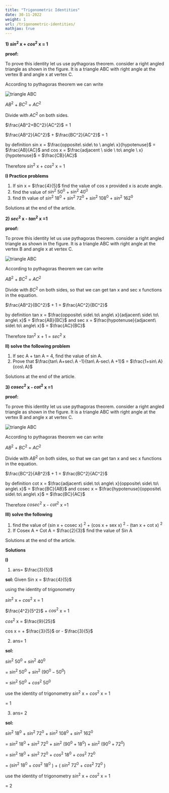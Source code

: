 ```yaml
---
title: "Trigonometric Identities"
date: 30-11-2022
weight: 1
url: /trigonometric-identities/
mathjax: true
---
```


**1) $sin^2$ x + $cos^2$ x = 1**

**proof:**

To prove this identity let us use pythagoras theorem. consider a right angled triangle as shown in the figure. It is a triangle ABC with right angle at the vertex B and angle x at vertex C.

According to pythagoras theorem we can write

![triangle ABC](https://cdn.pixabay.com/photo/2022/11/30/15/38/triangle-7627070_960_720.jpg)

$AB^2$ + $BC^2$ = $AC^2$

Divide with $AC^2$ on both sides.

$\frac{AB^2+BC^2}{AC^2}$ = 1

$\frac{AB^2}{AC^2}$ + $\frac{BC^2}{AC^2}$ = 1

by definition sin x = $\frac{opposite\ side\ to \ angle\ x}{hypotenuse}$ = $\frac{AB}{AC}$ and cos x = $\frac{adjacent \ side \ to\ angle \ x}{hypotenuse}$ = $\frac{CB}{AC}$

Therefore $sin^2$ x + $cos^2$ x = 1


**I) Practice problems**

1) If sin x = $\frac{4}{5}$ find the value of cos x provided x is acute angle.
2) find the value of $sin^2$ $50^0$ + $sin^2$ $40^0$
3) find th value of $sin^2$ $18^0$ + $sin^2$ $72^0$ + $sin^2$ $108^0$ + $sin^2$ $162^0$

Solutions at the end of the article.

**2) $sec^2$ x - $tan^2$ x =1**

**proof:**

To prove this identity let us use pythagoras theorem. consider a right angled triangle as shown in the figure. It is a triangle ABC with right angle at the vertex B and angle x at vertex C.

![triangle ABC](https://cdn.pixabay.com/photo/2022/11/30/15/38/triangle-7627070_960_720.jpg)

According to pythagoras theorem we can write

$AB^2$ + $BC^2$ = $AC^2$

Divide with $BC^2$ on both sides, so that we can get tan x and sec x functions in the equation.

$\frac{AB^2}{BC^2}$ + 1 = $\frac{AC^2}{BC^2}$

by definition tan x = $\frac{opposite\ side\ to\ angle\ x}{adjacent\ side\ to\ angle\ x}$ = $\frac{AB}{BC}$ and sec x = $\frac{hypotenuse}{adjacent\ side\ to\ angle\ x}$ = $\frac{AC}{BC}$

Therefore $tan^2$ x + 1 = $sec^2$ x 

**II) solve the following problem**

1) If sec A + tan A = 4, find the value of sin A.
2) Prove that $\frac{tan\ A+sec\ A -1}{tan\ A-sec\ A +1}$ = $\frac{1+sin\ A}{cos\ A}$

Solutions at the end of the article.

**3) $cosec^2$ x - $cot^2$ x =1**

**proof:**

To prove this identity let us use pythagoras theorem. consider a right angled triangle as shown in the figure. It is a triangle ABC with right angle at the vertex B and angle x at vertex C.

![triangle ABC](https://cdn.pixabay.com/photo/2022/11/30/15/38/triangle-7627070_960_720.jpg)

According to pythagoras theorem we can write

$AB^2$ + $BC^2$ = $AC^2$

Divide with $AB^2$ on both sides, so that we can get tan x and sec x functions in the equation.

$\frac{BC^2}{AB^2}$ + 1 = $\frac{BC^2}{AC^2}$

by definition cot x = $\frac{adjacent\ side\ to\ angle\ x}{opposite\ side\ to\ angle\ x}$ = $\frac{BC}{AB}$ and cosec x = $\frac{hypotenuse}{opposite\ side\ to\ angle\ x}$ = $\frac{BC}{AC}$

Therefore  $cosec^2$ x - $cot^2$ x =1

**III) solve the following**

1) find the value of (sin x + cosec x) $^2$ + (cos x + sex x) $^2$ - (tan x + cot x) $^2$
2) If Cosex A + Cot A = $\frac{2}{3}$ find the value of Sin A

Solutions at the end of the article.

**Solutions**

**I)**

1) ans= $\frac{3}{5}$

**sol:**
Given Sin x = $\frac{4}{5}$

using the identity of trigonometry 

$sin^2$ x + $cos^2$ x = 1

$\frac{4^2}{5^2}$ + $cos^2$ x = 1

$cos^2$ x = $\frac{9}{25}$

cos x = + $\frac{3}{5}$ or - $\frac{3}{5}$

2) ans= 1

**sol:**

$sin^2$ $50^0$ + $sin^2$ $40^0$

= $sin^2$ $50^0$ + $sin^2$ $(90^0-50^0)$

= $sin^2$ $50^0$ + $cos^2$ $50^0$

use the identity of trigonometry $sin^2$ x + $cos^2$ x = 1

= 1

3) ans= 2

**sol:**

$sin^2$ $18^0$ + $sin^2$ $72^0$ + $sin^2$ $108^0$ + $sin^2$ $162^0$

= $sin^2$ $18^0$ + $sin^2$ $72^0$ + $sin^2$ $(90^0+18^0)$ + $sin^2$ $(90^0+72^0)$

= $sin^2$ $18^0$ + $sin^2$ $72^0$ + $cos^2$ $18^0$ + $cos^2$ $72^0$

= ($sin^2$ $18^0$ + $cos^2$ $18^0$ ) + ( $sin^2$ $72^0$ + $cos^2$ $72^0$ )

use the identity of trigonometry $sin^2$ x + $cos^2$ x = 1

= 2

